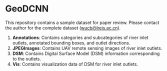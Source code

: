 # GeoDCNN
This repository contains a sample dataset for paper review. Please contact the author for the complete dataset (wucb@lreis.ac.cn).

1. **Annotations**: Contains categories and subcategories of river inlet outlets, annotated bounding boxes, and outlet directions.
2. **JPEGImages**: Contains UAV remote sensing images of river inlet outlets.
3. **DSM**: Contains Digital Surface Model (DSM) information corresponding to the outlets.
4. **Vis**: Contains visualization data of DSM for river inlet outlets.

